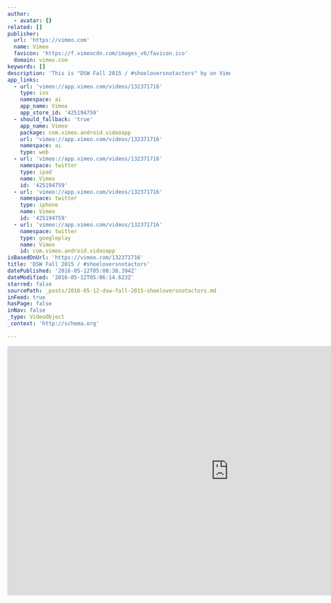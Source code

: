 ```yaml
---
author:
  - avatar: {}
related: []
publisher:
  url: 'https://vimeo.com'
  name: Vimeo
  favicon: 'https://f.vimeocdn.com/images_v6/favicon.ico'
  domain: vimeo.com
keywords: []
description: 'This is "DSW Fall 2015 / #shoeloversnotactors" by on Vimeo, the home for high quality videos and the people who love them.'
app_links:
  - url: 'vimeo://app.vimeo.com/videos/132371716'
    type: ios
    namespace: ai
    app_name: Vimeo
    app_store_id: '425194759'
  - should_fallback: 'true'
    app_name: Vimeo
    package: com.vimeo.android.videoapp
    url: 'vimeo://app.vimeo.com/videos/132371716'
    namespace: ai
    type: web
  - url: 'vimeo://app.vimeo.com/videos/132371716'
    namespace: twitter
    type: ipad
    name: Vimeo
    id: '425194759'
  - url: 'vimeo://app.vimeo.com/videos/132371716'
    namespace: twitter
    type: iphone
    name: Vimeo
    id: '425194759'
  - url: 'vimeo://app.vimeo.com/videos/132371716'
    namespace: twitter
    type: googleplay
    name: Vimeo
    id: com.vimeo.android.videoapp
isBasedOnUrl: 'https://vimeo.com/132371716'
title: 'DSW Fall 2015 / #shoeloversnotactors'
datePublished: '2016-05-12T05:08:38.394Z'
dateModified: '2016-05-12T05:06:14.623Z'
starred: false
sourcePath: _posts/2016-05-12-dsw-fall-2015-shoeloversnotactors.md
inFeed: true
hasPage: false
inNav: false
_type: VideoObject
_context: 'http://schema.org'

---
```

<iframe src="https://cdn.embedly.com/widgets/media.html?src=https%3A%2F%2Fplayer.vimeo.com%2Fvideo%2F132371716&amp;src_secure=1&amp;url=https%3A%2F%2Fvimeo.com%2F132371716&amp;image=https%3A%2F%2Fi.vimeocdn.com%2Fvideo%2F525027968_1280x720.jpg&amp;key=b7d04c9b404c499eba89ee7072e1c4f7&amp;type=text%2Fhtml&amp;schema=vimeo" width="1000" height="563" scrolling="no" frameborder="0" allowfullscreen="" style=""></iframe>